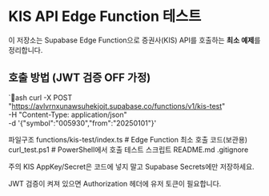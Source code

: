 ﻿# KIS API Edge Function 테스트

이 저장소는 Supabase Edge Function으로 증권사(KIS) API를 호출하는 **최소 예제**를 정리합니다.

## 호출 방법 (JWT 검증 OFF 가정)
`ash
curl -X POST "https://avlvrnxunawsuhekjojt.supabase.co/functions/v1/kis-test" \
  -H "Content-Type: application/json" \
  -d '{"symbol":"005930","from":"20250101"}'

파일구조
functions/kis-test/index.ts    # Edge Function 최소 호출 코드(보관용)
curl_test.ps1                  # PowerShell에서 호출 테스트 스크립트
README.md
.gitignore

주의
KIS AppKey/Secret은 코드에 넣지 말고 Supabase Secrets에만 저장하세요.

JWT 검증이 켜져 있으면 Authorization 헤더에 유저 토큰이 필요합니다.
